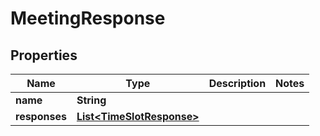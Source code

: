 

# MeetingResponse


## Properties

| Name | Type | Description | Notes |
|------------ | ------------- | ------------- | -------------|
|**name** | **String** |  |  |
|**responses** | [**List&lt;TimeSlotResponse&gt;**](TimeSlotResponse.md) |  |  |



